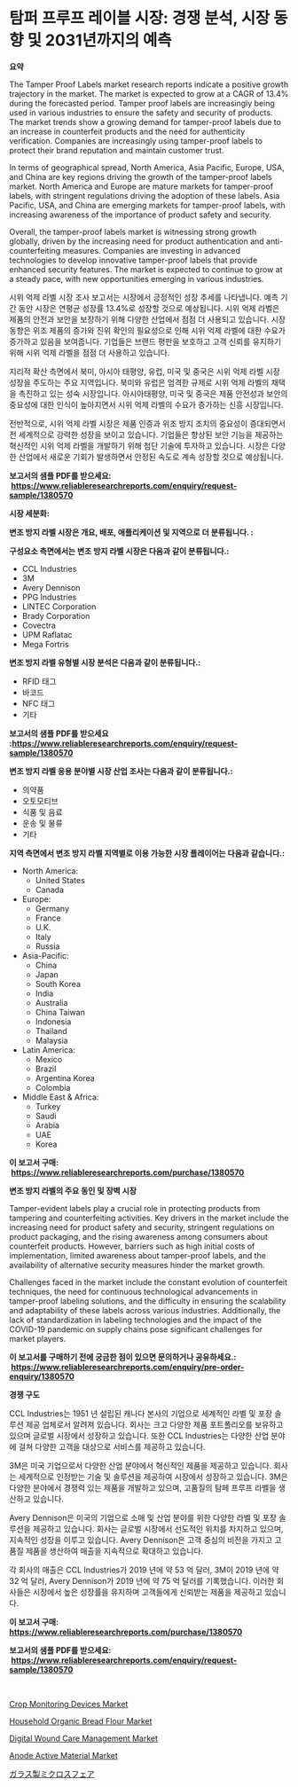 <p><h1>탐퍼 프루프 레이블 시장: 경쟁 분석, 시장 동향 및 2031년까지의 예측</h1></p><p><strong>요약</strong></p>
<p><p>The Tamper Proof Labels market research reports indicate a positive growth trajectory in the market. The market is expected to grow at a CAGR of 13.4% during the forecasted period. Tamper proof labels are increasingly being used in various industries to ensure the safety and security of products. The market trends show a growing demand for tamper-proof labels due to an increase in counterfeit products and the need for authenticity verification. Companies are increasingly using tamper-proof labels to protect their brand reputation and maintain customer trust.</p><p>In terms of geographical spread, North America, Asia Pacific, Europe, USA, and China are key regions driving the growth of the tamper-proof labels market. North America and Europe are mature markets for tamper-proof labels, with stringent regulations driving the adoption of these labels. Asia Pacific, USA, and China are emerging markets for tamper-proof labels, with increasing awareness of the importance of product safety and security.</p><p>Overall, the tamper-proof labels market is witnessing strong growth globally, driven by the increasing need for product authentication and anti-counterfeiting measures. Companies are investing in advanced technologies to develop innovative tamper-proof labels that provide enhanced security features. The market is expected to continue to grow at a steady pace, with new opportunities emerging in various industries.</p><p>시위 억제 라벨 시장 조사 보고서는 시장에서 긍정적인 성장 추세를 나타냅니다. 예측 기간 동안 시장은 연평균 성장률 13.4%로 성장할 것으로 예상됩니다. 시위 억제 라벨은 제품의 안전과 보안을 보장하기 위해 다양한 산업에서 점점 더 사용되고 있습니다. 시장 동향은 위조 제품의 증가와 진위 확인의 필요성으로 인해 시위 억제 라벨에 대한 수요가 증가하고 있음을 보여줍니다. 기업들은 브랜드 평판을 보호하고 고객 신뢰를 유지하기 위해 시위 억제 라벨을 점점 더 사용하고 있습니다.</p><p>지리적 확산 측면에서 북미, 아시아 태평양, 유럽, 미국 및 중국은 시위 억제 라벨 시장 성장을 주도하는 주요 지역입니다. 북미와 유럽은 엄격한 규제로 시위 억제 라벨의 채택을 촉진하고 있는 성숙 시장입니다. 아시아태평양, 미국 및 중국은 제품 안전성과 보안의 중요성에 대한 인식이 높아지면서 시위 억제 라벨의 수요가 증가하는 신흥 시장입니다.</p><p>전반적으로, 시위 억제 라벨 시장은 제품 인증과 위조 방지 조치의 중요성이 증대되면서 전 세계적으로 강력한 성장을 보이고 있습니다. 기업들은 향상된 보안 기능을 제공하는 혁신적인 시위 억제 라벨을 개발하기 위해 첨단 기술에 투자하고 있습니다. 시장은 다양한 산업에서 새로운 기회가 발생하면서 안정된 속도로 계속 성장할 것으로 예상됩니다.</p></p>
<p><strong>보고서의 샘플 PDF를 받으세요: &nbsp;<a href="https://www.reliableresearchreports.com/enquiry/request-sample/1380570">https://www.reliableresearchreports.com/enquiry/request-sample/1380570</a></strong></p>
<p><strong>시장 세분화:</strong></p>
<p><strong> 변조 방지 라벨 시장은 개요, 배포, 애플리케이션 및 지역으로 더 분류됩니다. :</strong></p>
<p><strong>구성요소 측면에서는 변조 방지 라벨 시장은 다음과 같이 분류됩니다.:</strong></p>
<p><ul><li>CCL Industries</li><li>3M</li><li>Avery Dennison</li><li>PPG Industries</li><li>LINTEC Corporation</li><li>Brady Corporation</li><li>Covectra</li><li>UPM Raflatac</li><li>Mega Fortris</li></ul></p>
<p><strong> 변조 방지 라벨 유형별 시장 분석은 다음과 같이 분류됩니다.:</strong></p>
<p><ul><li>RFID 태그</li><li>바코드</li><li>NFC 태그</li><li>기타</li></ul></p>
<p><strong>보고서의 샘플 PDF를 받으세요 :<a href="https://www.reliableresearchreports.com/enquiry/request-sample/1380570">https://www.reliableresearchreports.com/enquiry/request-sample/1380570</a></strong></p>
<p><strong> 변조 방지 라벨 응용 분야별 시장 산업 조사는 다음과 같이 분류됩니다.:</strong></p>
<p><ul><li>의약품</li><li>오토모티브</li><li>식품 및 음료</li><li>운송 및 물류</li><li>기타</li></ul></p>
<p><strong>지역 측면에서 변조 방지 라벨 지역별로 이용 가능한 시장 플레이어는 다음과 같습니다.:</strong></p>
<p><ul>
    <li>
        North America:
        <ul>
            <li>United States</li>
            <li>Canada</li>
        </ul>
    </li>
    <li>
        Europe:
        <ul>
            <li>Germany</li>
            <li>France</li>
            <li>U.K.</li>
            <li>Italy</li>
            <li>Russia</li>
        </ul>
    </li>
    <li>
        Asia-Pacific:
        <ul>
            <li>China</li>
            <li>Japan</li>
            <li>South Korea</li>
            <li>India</li>
            <li>Australia</li>
            <li>China Taiwan</li>
            <li>Indonesia</li>
            <li>Thailand</li>
            <li>Malaysia</li>
        </ul>
    </li>
    <li>
        Latin America:
        <ul>
            <li>Mexico</li>
            <li>Brazil</li>
            <li>Argentina Korea</li>
            <li>Colombia</li>
        </ul>
    </li>
    <li>
        Middle East & Africa:
        <ul>
            <li>Turkey</li>
            <li>Saudi</li>
            <li>Arabia</li>
            <li>UAE</li>
            <li>Korea</li>
        </ul>
    </li>
    </ul></p>
<p><strong>이 보고서 구매: &nbsp;<a href="https://www.reliableresearchreports.com/purchase/1380570">https://www.reliableresearchreports.com/purchase/1380570</a></strong></p>
<p><strong>변조 방지 라벨의 주요 동인 및 장벽 시장</strong></p>
<p><p>Tamper-evident labels play a crucial role in protecting products from tampering and counterfeiting activities. Key drivers in the market include the increasing need for product safety and security, stringent regulations on product packaging, and the rising awareness among consumers about counterfeit products. However, barriers such as high initial costs of implementation, limited awareness about tamper-proof labels, and the availability of alternative security measures hinder the market growth.</p><p>Challenges faced in the market include the constant evolution of counterfeit techniques, the need for continuous technological advancements in tamper-proof labeling solutions, and the difficulty in ensuring the scalability and adaptability of these labels across various industries. Additionally, the lack of standardization in labeling technologies and the impact of the COVID-19 pandemic on supply chains pose significant challenges for market players.</p></p>
<p><strong>이 보고서를 구매하기 전에 궁금한 점이 있으면 문의하거나 공유하세요.: &nbsp;<a href="https://www.reliableresearchreports.com/enquiry/pre-order-enquiry/1380570">https://www.reliableresearchreports.com/enquiry/pre-order-enquiry/1380570</a></strong></p>
<p><strong>경쟁 구도</strong></p>
<p><p>CCL Industries는 1951 년 설립된 캐나다 본사의 기업으로 세계적인 라벨 및 포장 솔루션 제공 업체로서 알려져 있습니다. 회사는 크고 다양한 제품 포트폴리오를 보유하고 있으며 글로벌 시장에서 성장하고 있습니다. 또한 CCL Industries는 다양한 산업 분야에 걸쳐 다양한 고객을 대상으로 서비스를 제공하고 있습니다.</p><p>3M은 미국 기업으로서 다양한 산업 분야에서 혁신적인 제품을 제공하고 있습니다. 회사는 세계적으로 인정받는 기술 및 솔루션을 제공하여 시장에서 성장하고 있습니다. 3M은 다양한 분야에서 경쟁력 있는 제품을 개발하고 있으며, 고품질의 탐페 프루프 라벨을 생산하고 있습니다.</p><p>Avery Dennison은 미국의 기업으로 소매 및 산업 분야를 위한 다양한 라벨 및 포장 솔루션을 제공하고 있습니다. 회사는 글로벌 시장에서 선도적인 위치를 차지하고 있으며, 지속적인 성장을 이루고 있습니다. Avery Dennison은 고객 중심의 비전을 가지고 고품질 제품을 생산하여 매출을 지속적으로 확대하고 있습니다.</p><p>각 회사의 매출은 CCL Industries가 2019 년에 약 53 억 달러, 3M이 2019 년에 약 32 억 달러, Avery Dennison가 2019 년에 약 75 억 달러를 기록했습니다. 이러한 회사들은 시장에서 높은 성장률을 유지하며 고객들에게 신뢰받는 제품을 제공하고 있습니다.</p></p>
<p><strong>이 보고서 구매: &nbsp; <a href="https://www.reliableresearchreports.com/purchase/1380570">https://www.reliableresearchreports.com/purchase/1380570</a></strong></p>
<p><strong>보고서의 샘플 PDF를 받으세요: &nbsp;<a href="https://www.reliableresearchreports.com/enquiry/request-sample/1380570">https://www.reliableresearchreports.com/enquiry/request-sample/1380570</a></strong><strong></strong></p>
<p>&nbsp;</p>
<p><p><a href="https://issuu.com/reportprime-2/docs/crop-monitoring-devices-market-size-2030.pptx">Crop Monitoring Devices Market</a></p><p><a href="https://zircon-bluebell-299.notion.site/Household-Organic-Bread-Flour-Market-Size-Growing-and-Forecasted-for-period-from-2024-2031-and-pro-127354e428c148b5ad4b92ec5df4738b">Household Organic Bread Flour Market</a></p><p><a href="https://issuu.com/reportprime-2/docs/digital-wound-care-management-market-size-2030.ppt">Digital Wound Care Management Market</a></p><p><a href="https://github.com/GroverBarry/Market-Research-Report-List-4/blob/main/anode-active-material-market.md">Anode Active Material Market</a></p><p><a href="https://github.com/joaejkdzgyljvo6/Market-Research-Report-List-1/blob/main/9307454193193.md">ガラス製ミクロスフェア</a></p></p>